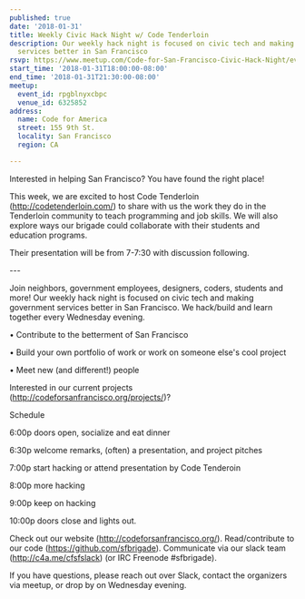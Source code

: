 ```yaml
---
published: true
date: '2018-01-31'
title: Weekly Civic Hack Night w/ Code Tenderloin
description: Our weekly hack night is focused on civic tech and making government
  services better in San Francisco
rsvp: https://www.meetup.com/Code-for-San-Francisco-Civic-Hack-Night/events/246922854/
start_time: '2018-01-31T18:00:00-08:00'
end_time: '2018-01-31T21:30:00-08:00'
meetup:
  event_id: rpgblnyxcbpc
  venue_id: 6325852
address:
  name: Code for America
  street: 155 9th St.
  locality: San Francisco
  region: CA

---
```

<!-- imported via scripts/generate-events-from-meetup -->
<p>Interested in helping San Francisco? You have found the right place!</p> <p>This week, we are excited to host Code Tenderloin (<a href="http://codetenderloin.com/" class="linkified">http://codetenderloin.com/</a>) to share with us the work they do in the Tenderloin community to teach programming and job skills. We will also explore ways our brigade could collaborate with their students and education programs.</p> <p>Their presentation will be from 7-7:30 with discussion following.</p> <p>---</p> <p>Join neighbors, government employees, designers, coders, students and more! Our weekly hack night is focused on civic tech and making government services better in San Francisco. We hack/build and learn together every Wednesday evening.</p> <p>• Contribute to the betterment of San Francisco</p> <p>• Build your own portfolio of work or work on someone else's cool project</p> <p>• Meet new (and different!) people</p> <p>Interested in our current projects (<a href="http://codeforsanfrancisco.org/projects/" class="linkified">http://codeforsanfrancisco.org/projects/</a>)?</p> <p>Schedule</p> <p>6:00p doors open, socialize and eat dinner</p> <p>6:30p welcome remarks, (often) a presentation, and project pitches</p> <p>7:00p start hacking or attend presentation by Code Tenderoin</p> <p>8:00p more hacking</p> <p>9:00p keep on hacking</p> <p>10:00p doors close and lights out.</p> <p>Check out our website (<a href="http://codeforsanfrancisco.org/" class="linkified">http://codeforsanfrancisco.org/</a>). Read/contribute to our code (<a href="https://github.com/sfbrigade" class="linkified">https://github.com/sfbrigade</a>). Communicate via our slack team (<a href="http://c4a.me/cfsfslack" class="linkified">http://c4a.me/cfsfslack</a>) (or IRC Freenode #sfbrigade).</p> <p>If you have questions, please reach out over Slack, contact the organizers via meetup, or drop by on Wednesday evening.</p> 
